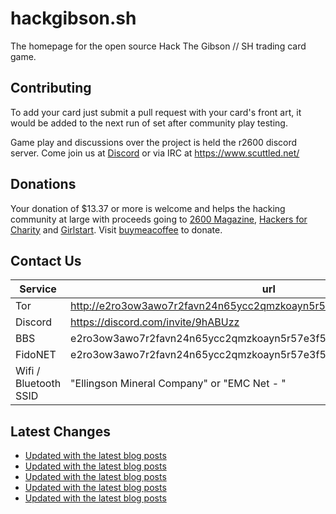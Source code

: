 # hackgibson.sh
The homepage for the open source Hack The Gibson // SH trading card game.


## Contributing

To add your card just submit a pull request with your card's front art, it would be added to the next run of set after community play testing.

Game play and discussions over the project is held the r2600 discord server. Come join us at [Discord](https://discord.com/invite/9hABUzz) or via IRC at https://www.scuttled.net/


## Donations

Your donation of $13.37 or more is welcome and helps the hacking community at large with proceeds going to [2600 Magazine](https://2600.com/), [Hackers for Charity](https://hackersforcharity.org) and [Girlstart](https://girlstart.org).  Visit [buymeacoffee](https://www.buymeacoffee.com/hackgibson.sh) to donate.


## Contact Us

Service | url
-|-
Tor | http://e2ro3ow3awo7r2favn24n65ycc2qmzkoayn5r57e3f56nvjwdcgg32ad.onion
Discord | https://discord.com/invite/9hABUzz
BBS | e2ro3ow3awo7r2favn24n65ycc2qmzkoayn5r57e3f56nvjwdcgg32ad.onion:23
FidoNET | e2ro3ow3awo7r2favn24n65ycc2qmzkoayn5r57e3f56nvjwdcgg32ad.onion:24554
Wifi / Bluetooth SSID | "Ellingson Mineral Company" or "EMC Net - <fidonet address>"

## Latest Changes
<!-- BLOG-POST-LIST:START -->
- [Updated with the latest blog posts](https://github.com/DFW2600/hackgibson.sh/commit/9f66447bbc27ac1625a88918fd9190b3c1d4aa9f)
- [Updated with the latest blog posts](https://github.com/DFW2600/hackgibson.sh/commit/78515eca444abfd2e69bff2e7788767792578850)
- [Updated with the latest blog posts](https://github.com/DFW2600/hackgibson.sh/commit/72a38e1c6356bbdfb88ecc826d18685114b5e16d)
- [Updated with the latest blog posts](https://github.com/DFW2600/hackgibson.sh/commit/48bb7d9afdb4ecbce1d251b3e2ffe547949fcf02)
- [Updated with the latest blog posts](https://github.com/DFW2600/hackgibson.sh/commit/d1675ff5e9f8f61c7faaf8bf13cb94ad820f4699)
<!-- BLOG-POST-LIST:END -->
